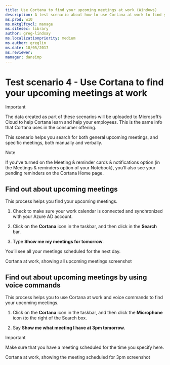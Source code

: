 ```yaml
---
title: Use Cortana to find your upcoming meetings at work (Windows)
description: A test scenario about how to use Cortana at work to find your upcoming meetings.
ms.prod: w10
ms.mktglfcycl: manage
ms.sitesec: library
author: greg-lindsay
ms.localizationpriority: medium
ms.author: greglin
ms.date: 10/05/2017
ms.reviewer: 
manager: dansimp
---
```


# Test scenario 4 - Use Cortana to find your upcoming meetings at work

>[!Important]
>The data created as part of these scenarios will be uploaded to Microsoft’s Cloud to help Cortana learn and help your employees. This is the same info that Cortana uses in the consumer offering.

This scenario helps you search for both general upcoming meetings, and specific meetings, both manually and verbally.

>[!Note]
>If you’ve turned on the Meeting & reminder cards & notifications option (in the Meetings & reminders option of your Notebook), you’ll also see your pending reminders on the Cortana Home page.

## Find out about upcoming meetings

This process helps you find your upcoming meetings.

1. Check to make sure your work calendar is connected and synchronized with your Azure AD account.

2. Click on the **Cortana** icon in the taskbar, and then click in the **Search** bar.

3. Type **Show me my meetings for tomorrow**.

You’ll see all your meetings scheduled for the next day.

Cortana at work, showing all upcoming meetings
screenshot

## Find out about upcoming meetings by using voice commands

This process helps you to use Cortana at work and voice commands to find your upcoming meetings.

1. Click on the **Cortana** icon in the taskbar, and then click the **Microphone** icon (to the right of the Search box.

2. Say **Show me what meeting I have at 3pm tomorrow**.

>[!Important]
>Make sure that you have a meeting scheduled for the time you specify here.

Cortana at work, showing the meeting scheduled for 3pm
screenshot
